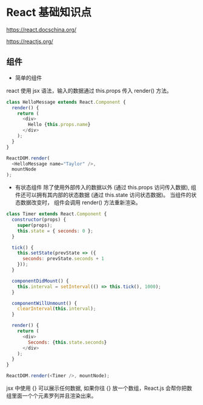 # React 基础知识点

https://react.docschina.org/

https://reactjs.org/

## 组件

- 简单的组件

react 使用 jsx 语法，输入的数据通过 this.props 传入 render() 方法。

```js
class HelloMessage extends React.Component {
  render() {
    return (
      <div>
        Hello {this.props.name}
      </div>
    );
  }
}

ReactDOM.render(
  <HelloMessage name="Taylor" />,
  mountNode
);
```

- 有状态组件
除了使用外部传入的数据以外 (通过 this.props 访问传入数据), 组件还可以拥有其内部的状态数据 (通过 this.state 访问状态数据)。 当组件的状态数据改变时， 组件会调用 render() 方法重新渲染。

```js
class Timer extends React.Component {
  constructor(props) {
    super(props);
    this.state = { seconds: 0 };
  }

  tick() {
    this.setState(prevState => ({
      seconds: prevState.seconds + 1
    }));
  }

  componentDidMount() {
    this.interval = setInterval(() => this.tick(), 1000);
  }

  componentWillUnmount() {
    clearInterval(this.interval);
  }

  render() {
    return (
      <div>
        Seconds: {this.state.seconds}
      </div>
    );
  }
}

ReactDOM.render(<Timer />, mountNode);
```

jsx 中使用 {} 可以展示任何数据, 如果你往 {} 放一个数组，React.js 会帮你把数组里面一个个元素罗列并且渲染出来。